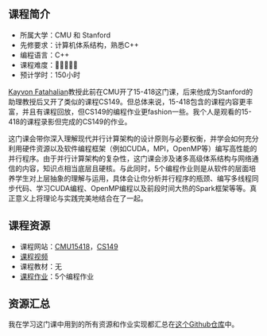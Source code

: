 ## 课程简介
- 所属大学：CMU 和 Stanford
- 先修要求：计算机体系结构，熟悉C++
- 编程语言：C++
- 课程难度：🌟🌟🌟🌟🌟
- 预计学时：150小时

[Kayvon Fatahalian](http://www.cs.cmu.edu/~kayvonf)教授此前在CMU开了15-418这门课，后来他成为Stanford的助理教授后又开了类似的课程CS149。但总体来说，15-418包含的课程内容更丰富，并且有课程回放，但CS149的编程作业更fashion一些。我个人是观看的15-418的课程录影但完成的CS149的作业。

这门课会带你深入理解现代并行计算架构的设计原则与必要权衡，并学会如何充分利用硬件资源以及软件编程框架（例如CUDA，MPI，OpenMP等）编写高性能的并行程序。由于并行计算架构的复杂性，这门课会涉及诸多高级体系结构与网络通信的内容，知识点相当底层且硬核。与此同时，5个编程作业则是从软件的层面培养学生对上层抽象的理解与运用，具体会让你分析并行程序的瓶颈、编写多线程同步代码、学习CUDA编程、OpenMP编程以及前段时间大热的Spark框架等等。真正意义上将理论与实践完美地结合在了一起。


## 课程资源
- 课程网站：[CMU15418](http://15418.courses.cs.cmu.edu/spring2016/)，[CS149](https://gfxcourses.stanford.edu/cs149/fall21)
- [课程视频](http://15418.courses.cs.cmu.edu/spring2016/lectures)
- 课程教材：无
- [课程作业](https://gfxcourses.stanford.edu/cs149/fall21)：5个编程作业

## 资源汇总
我在学习这门课中用到的所有资源和作业实现都汇总在[这个Github仓库](https://github.com/PKUFlyingPig/CS149-parallel-computing)中。
